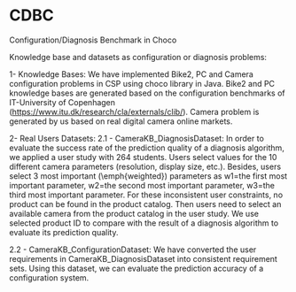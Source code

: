 # CDBC
Configuration/Diagnosis Benchmark in Choco

Knowledge base and datasets as configuration or diagnosis problems:

1- Knowledge Bases:
We have implemented Bike2, PC and Camera configuration problems in CSP using choco library in Java. Bike2 and PC knowledge bases are generated based on the configuration benchmarks of IT-University of Copenhagen (https://www.itu.dk/research/cla/externals/clib/). Camera problem is generated by us based on real digital camera online markets.

2- Real Users Datasets:
2.1 - CameraKB_DiagnosisDataset:
In order to evaluate the success rate of the prediction quality of a diagnosis algorithm, we applied a user study with 264 students.  Users select values for the 10 different camera parameters (resolution, display size, etc.). Besides, users select 3 most important (\emph{weighted}) parameters as w1=the first most important parameter, w2=the second most important parameter, w3=the third most important parameter. For these inconsistent user constraints, no product can be found in the product catalog. Then users need to select an available camera from the product catalog in the user study.  We use selected product ID to compare with the result of a diagnosis algorithm to evaluate its prediction quality.

2.2 - CameraKB_ConfigurationDataset:
We have converted the user requirements in CameraKB_DiagnosisDataset into consistent requirement sets.  Using this dataset, we can evaluate the prediction accuracy of a configuration system.
